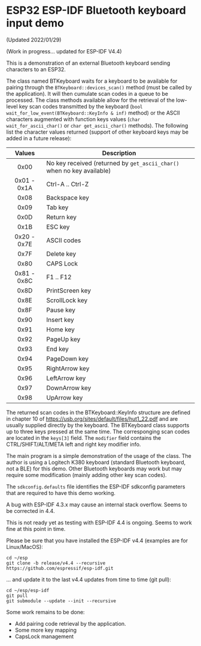 # ESP32 ESP-IDF Bluetooth keyboard input demo

(Updated 2022/01/29)

(Work in progress... updated for ESP-IDF V4.4)

This is a demonstration of an external Bluetooth keyboard sending characters to an ESP32.

The class named BTKeyboard waits for a keyboard to be available for pairing through the `BTKeyboard::devices_scan()` method (must be called by the application). It will then cumulate scan codes in a queue to be processed. The class methods available allow for the retrieval of the low-level key scan codes transmitted by the keyboard (`bool wait_for_low_event(BTKeyboard::KeyInfo & inf)` method) or the ASCII characters augmented with function keys values (`char wait_for_ascii_char()` or `char get_ascii_char()` methods). The following list the character values returned (support of other keyboard keys may be added in a future release):

| Values      | Description      |
|:-----------:|------------------|
| 0x00        | No key received (returned by `get_ascii_char()` when no key available) |
| 0x01 - 0x1A | Ctrl-A .. Ctrl-Z |
| 0x08        | Backspace key    |
| 0x09        | Tab key          |
| 0x0D        | Return key       |
| 0x1B        | ESC key          |
| 0x20 - 0x7E | ASCII codes      |
| 0x7F        | Delete key       |
| 0x80        | CAPS Lock        |
| 0x81 - 0x8C | F1 .. F12        |
| 0x8D        | PrintScreen key  |
| 0x8E        | ScrollLock key   |
| 0x8F        | Pause key        |
| 0x90        | Insert key       |
| 0x91        | Home key         |
| 0x92        | PageUp key       |
| 0x93        | End key          |
| 0x94        | PageDown key     |
| 0x95        | RightArrow key   |
| 0x96        | LeftArrow key    |
| 0x97        | DownArrow key    |
| 0x98        | UpArrow key      |

The returned scan codes in the BTKeyboard::KeyInfo structure are defined in chapter 10 of https://usb.org/sites/default/files/hut1_22.pdf and are usually supplied directly by the keyboard. The BTKeyboard class supports up to three keys pressed at the same time. The corresponging scan codes are located in the `keys[3]` field. The `modifier` field contains the CTRL/SHIFT/ALT/META left and right key modifier info.

The main program is a simple demonstration of the usage of the class. The author is using a Logitech K380 keyboard (standard Bluetooth keyboard, not a BLE) for this demo. Other Bluetooth keyboards may work but may require some modification (mainly adding other key scan codes).

The `sdkconfig.defaults` file identifies the ESP-IDF sdkconfig parameters that are required to have this demo working.

A bug with ESP-IDF 4.3.x may cause an internal stack overflow. Seems to be corrected in 4.4.

This is not ready yet as testing with ESP-IDF 4.4 is ongoing. Seems to work fine at this point in time. 

Please be sure that you have installed the ESP-IDF v4.4 (examples are for Linux/MacOS):

```
cd ~/esp
git clone -b release/v4.4 --recursive https://github.com/espressif/esp-idf.git
```

... and update it to the last v4.4 updates from time to time (git pull):

```
cd ~/esp/esp-idf
git pull
git submodule --update --init --recursive
```

Some work remains to be done:

- Add pairing code retrieval by the application.
- Some more key mapping
- CapsLock management
